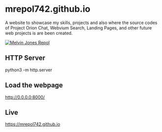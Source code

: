 # mrepol742.github.io
A website to showcase my skills, projects and also where the source codes of Project Orion Chat, Webvium Search, Landing Pages, and other future web projects is are been created.

<a href="https://mrepol742.github.io">
<img src="https://github.com/mrepol742/mrepol742.github.io/blob/master/images/myportfolio.png?raw=true" alt="Melvin Jones Repol" />
  </a>

 
  ## HTTP Server
  python3 -m http.server
  
  ## Load the webpage
  http://0.0.0.0:8000/
  
  ## Live
  https://mrepol742.github.io
